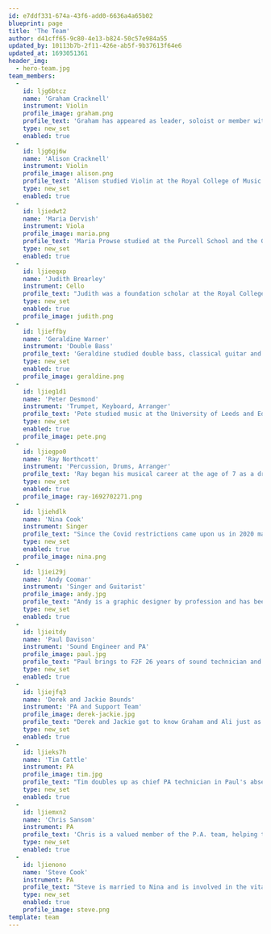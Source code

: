```yaml
---
id: e7ddf331-674a-43f6-add0-6636a4a65b02
blueprint: page
title: 'The Team'
author: d41cff65-9c80-4e13-b824-50c57e984a55
updated_by: 10113b7b-2f11-426e-ab5f-9b37613f64e6
updated_at: 1693051361
header_img:
  - hero-team.jpg
team_members:
  -
    id: ljg6btcz
    name: 'Graham Cracknell'
    instrument: Violin
    profile_image: graham.png
    profile_text: 'Graham has appeared as leader, soloist or member with many leading Chamber Orchestras and most of the Symphony Orchestras in London. He has toured worldwide, and made recordings of various kinds of music. He has worked with popular performers such as Paul McCartney and Shirley Bassey, and played at the wedding of Prince Andrew and Sarah Ferguson.'
    type: new_set
    enabled: true
  -
    id: ljg6gj6w
    name: 'Alison Cracknell'
    instrument: Violin
    profile_image: alison.png
    profile_text: 'Alison studied Violin at the Royal College of Music and was a founder member of the European Baroque Orchestra. She has freelanced and made recordings with many Early Music ensembles in London and toured throughout Europe, the U.S.A. and Israel. Alison teaches violin and is a qualified pre-school teacher. She is married to Graham, they have 3 grown up children and now live in Norfolk.'
    type: new_set
    enabled: true
  -
    id: ljiedwt2
    name: 'Maria Dervish'
    instrument: Viola
    profile_image: maria.png
    profile_text: 'Maria Prowse studied at the Purcell School and the Guildhall School of Music and Drama where she was awarded the Dudley Cookes Chamber Music Prize. Maria has freelanced with many of the London orchestras in the U.K. and abroad. She was a member of the Sterling String Quartet and has regularly performed in chamber music and solo recital concerts. In addition to F2F, Maria is also currently a member of Sinfonia Verdi, the King’s Chamber Orchestra and teaches for Hertfordshire Music Service.'
    type: new_set
    enabled: true
  -
    id: ljieeqxp
    name: 'Judith Brearley'
    instrument: Cello
    profile_text: "Judith was a foundation scholar at the Royal College of Music and later studied with Andre Navarra. She has freelanced with many London Orchestras and was a member of the Royal Opera Orchestra, Covent Garden. Judith is much in demand as a cello teacher and a chamber music player. She is married to John who was a professional viola player and music arranger. Sadly John can no longer play with Face2Face owing to Parkinson's Disease, but he is still a big fan of the group!\_Judith & John have 4 grown up children."
    type: new_set
    enabled: true
    profile_image: judith.png
  -
    id: ljieffby
    name: 'Geraldine Warner'
    instrument: 'Double Bass'
    profile_text: 'Geraldine studied double bass, classical guitar and composition at the Royal Academy of Music, and now works as a freelance player and teacher. She has lectured at the University of Hertfordshire, where she contributed to the BSc. Electronic Music, and BSc. Music Technology degrees, and was Unit Leader for Music on the B.A. Performing Arts degree, where she was able to indulge her love for musical theatre. She has a Masters’ degree in composition, and is passionate about choral singing and conducting, early music and creative writing.'
    type: new_set
    enabled: true
    profile_image: geraldine.png
  -
    id: ljieg1d1
    name: 'Peter Desmond'
    instrument: 'Trumpet, Keyboard, Arranger'
    profile_text: 'Pete studied music at the University of Leeds and Education at Birmingham University. For over 18 years he was head of music at 3 inner city secondary schools. In January 2002 he was appointed head of the music service for the London borough of Haringey; a Job he thoroughly enjoyed until taking retirement at the end of 2021. Pete’s first instrument is the trumpet. He has a wide and varied performing career including several national radio and TV appearances. He has played in a wide variety of ensembles across most popular, Jazz and classical genres. Pete has also worked extensively as a conductor, composer and arranger. Pete and his wife Celia are members of Enfield Baptist Church.'
    type: new_set
    enabled: true
    profile_image: pete.png
  -
    id: ljiegpo0
    name: 'Ray Northcott'
    instrument: 'Percussion, Drums, Arranger'
    profile_text: 'Ray began his musical career at the age of 7 as a drummer with a Salvation Army Band. At 15 he was the first percussionist ever invited to join the National Youth Band of Great Britain, and was immediately featured as a soloist on tuned percussion. At 18, he joined the Royal Airforce Band, and soon after that the London Symphony Orchestra. During this time Ray has worked with most of the great composers and conductors from the 20th century, travelling to almost every continent on three world tours.'
    type: new_set
    enabled: true
    profile_image: ray-1692702271.png
  -
    id: ljiehdlk
    name: 'Nina Cook'
    instrument: Singer
    profile_text: "Since the Covid restrictions came upon us in 2020 many things have changed for us all, but for Nina (and Stephen) a wonderful opportunity to bring music and song with the message of the good news of our Lord Jesus Christ presented itself in new ways. We were able to use the 'lock down' to take our music to the local streets in summer garden concerts, street events and Christmas carol singing for the community, reminding our friends and neighbours of the wonder of the birth of the Lord Jesus and the true meaning of Christmas. Nina continues to keep her voice in good order with the help of her 'long time' highly respected singing teacher Nicholas Powell. She also has had the fun of performing some of her favourite songs,singing a wide range of music for the soprano repertoire, from German lieder, Italian arias to favourite English composers like Vaughan Williams and Ivor Novello!"
    type: new_set
    enabled: true
    profile_image: nina.png
  -
    id: ljiei29j
    name: 'Andy Coomar'
    instrument: 'Singer and Guitarist'
    profile_image: andy.jpg
    profile_text: "Andy is a graphic designer by profession and has been playing the guitar since he was eight. He has toured with Helen Shapiro from 1993 to 2003 as a vocalist and guitarist. He is a consummate lover of jazz and with a small group of musicians from Face2Face has played at jazz cafe's and music events when invited. He has also visited Prisons in Kent and Hertfordshire to present music workshops to the prison community. His love for Jewish music has seen him perform at a few Synagogues in London too. Currently, Andy enjoys playing guitar as a guest musician with a few bands performing hit songs of the 60’s and 70’s. He’s also a regular worship leader and ministers at two churches most Sundays."
    type: new_set
    enabled: true
  -
    id: ljieitdy
    name: 'Paul Davison'
    instrument: 'Sound Engineer and PA'
    profile_image: paul.jpg
    profile_text: "Paul brings to F2F 26 years of sound technician and mixing experience from the charity sector. He has recently helped to put together our two live CD's, 'Face2Face live' and 'Free to Worship'. Paul can be relied upon to be one of the first to arrive to start the set up for our concerts. His sound engineering skills are an asset to the group and greatly appreciated by all."
    type: new_set
    enabled: true
  -
    id: ljiejfq3
    name: 'Derek and Jackie Bounds'
    instrument: 'PA and Support Team'
    profile_image: derek-jackie.jpg
    profile_text: "Derek and Jackie got to know Graham and Ali just as F2F was coming into being.\_ Since then they have been \"hangers-on\", pitching in to help in any way.\_ Lately that has meant lugging equipment and becoming trustees.\_ It really is a joy and a privilege to serve alongside them."
    type: new_set
    enabled: true
  -
    id: ljieks7h
    name: 'Tim Cattle'
    instrument: PA
    profile_image: tim.jpg
    profile_text: "Tim doubles up as chief PA technician in Paul's absence and adds his experience to the whole setting up process. Tim has been with the group from its inception and is a faithful team member who, with his wife Denise, has travelled to Novgorod with the group on numerous occasions. He has had the privilege of ministering to the inmates in Russian Prisons and to the children in Russian Orphanages. His heart is to reach out to people wherever there is need."
    type: new_set
    enabled: true
  -
    id: ljiemxn2
    name: 'Chris Sansom'
    instrument: PA
    profile_text: 'Chris is a valued member of the P.A. team, helping to do much of the transporting and setting up.'
    type: new_set
    enabled: true
  -
    id: ljienono
    name: 'Steve Cook'
    instrument: PA
    profile_text: "Steve is married to Nina and is involved in the vital job of helping to set up the sound and PA system. He says it's hard work but very rewarding. Steve does a lot of the carrying and setting up, while Paul does all the ‘real work’ at the mixing desk. Steve says it’s always such a pleasure to sit through both rehearsals and performances!"
    type: new_set
    enabled: true
    profile_image: steve.png
template: team
---
```

